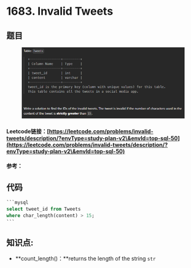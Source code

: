 # 1683. Invalid Tweets

## 题目

<figure><img src="../../.gitbook/assets/image (4) (1) (1).png" alt=""><figcaption></figcaption></figure>

#### Leetcode链接：[https://leetcode.com/problems/invalid-tweets/description/?envType=study-plan-v2\&envId=top-sql-50](https://leetcode.com/problems/invalid-tweets/description/?envType=study-plan-v2\&envId=top-sql-50)

#### 参考：

## 代码

````sql
```mysql
select tweet_id from Tweets
where char_length(content) > 15;
```
````

## **知识点:**

* **count\_length()：**returns the length of the string `str`
